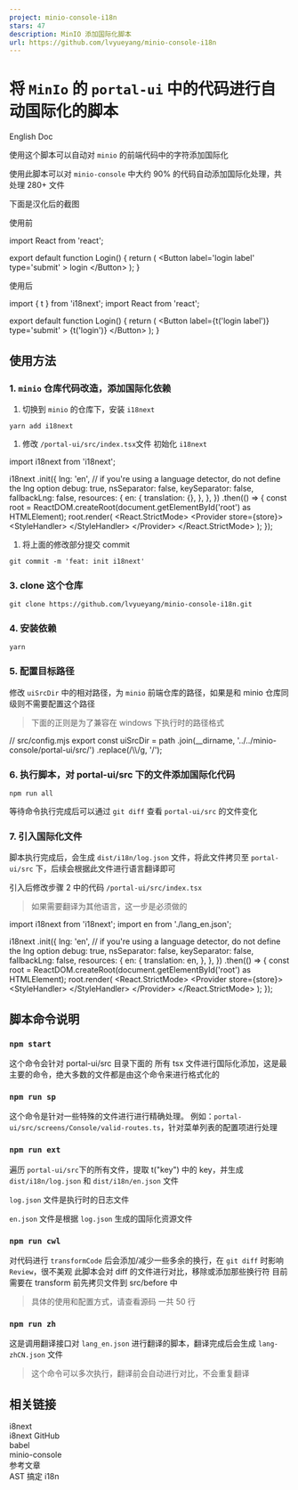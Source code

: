 ```yaml
---
project: minio-console-i18n
stars: 47
description: MinIO 添加国际化脚本
url: https://github.com/lvyueyang/minio-console-i18n
---
```


将 `MinIo` 的 `portal-ui` 中的代码进行自动国际化的脚本
======================================

English Doc

使用这个脚本可以自动对 `minio` 的前端代码中的字符添加国际化

使用此脚本可以对 `minio-console` 中大约 90% 的代码自动添加国际化处理，共处理 280+ 文件

下面是汉化后的截图

使用前

import React from 'react';

export default function Login() {
  return (
    <Button
      label\='login label'
      type\='submit'
    \>
      login
    </Button\>
  );
}

使用后

import { t } from 'i18next';
import React from 'react';

export default function Login() {
  return (
    <Button
      label\={t('login label')}
      type\='submit'
    \>
      {t('login')}
    </Button\>
  );
}

使用方法
----

### 1\. `minio` 仓库代码改造，添加国际化依赖

1.  切换到 `minio` 的仓库下，安装 `i18next`

```
yarn add i18next
```

1.  修改 `/portal-ui/src/index.tsx`文件 初始化 `i18next`

import i18next from 'i18next';

i18next
  .init({
    lng: 'en', // if you're using a language detector, do not define the lng option
    debug: true,
    nsSeparator: false,
    keySeparator: false,
    fallbackLng: false,
    resources: {
      en: {
        translation: {},
      },
    },
  })
  .then(() \=> {
    const root \= ReactDOM.createRoot(document.getElementById('root') as HTMLElement);
    root.render(
      <React.StrictMode\>
        <Provider store\={store}\>
          <StyleHandler\>
            <MainRouter />
          </StyleHandler\>
        </Provider\>
      </React.StrictMode\>
    );
  });

1.  将上面的修改部分提交 commit

```
git commit -m 'feat: init i18next'
```

### 3\. clone 这个仓库

```
git clone https://github.com/lvyueyang/minio-console-i18n.git
```

### 4\. 安装依赖

```
yarn
```

### 5\. 配置目标路径

修改 `uiSrcDir` 中的相对路径，为 `minio` 前端仓库的路径，如果是和 minio 仓库同级则不需要配置这个路径

> 下面的正则是为了兼容在 windows 下执行时的路径格式

// src/config.mjs
export const uiSrcDir \= path
  .join(\_\_dirname, '../../minio-console/portal-ui/src/')
  .replace(/\\\\/g, '/');

### 6\. 执行脚本，对 portal-ui/src 下的文件添加国际化代码

```
npm run all
```

等待命令执行完成后可以通过 `git diff` 查看 `portal-ui/src` 的文件变化

### 7\. 引入国际化文件

脚本执行完成后，会生成 `dist/i18n/log.json` 文件，将此文件拷贝至 `portal-ui/src` 下，后续会根据此文件进行语言翻译即可

引入后修改步骤 2 中的代码 `/portal-ui/src/index.tsx`

> 如果需要翻译为其他语言，这一步是必须做的

import i18next from 'i18next';
import en from './lang\_en.json';

i18next
  .init({
    lng: 'en', // if you're using a language detector, do not define the lng option
    debug: true,
    nsSeparator: false,
    keySeparator: false,
    fallbackLng: false,
    resources: {
      en: {
        translation: en,
      },
    },
  })
  .then(() \=> {
    const root \= ReactDOM.createRoot(document.getElementById('root') as HTMLElement);
    root.render(
      <React.StrictMode\>
        <Provider store\={store}\>
          <StyleHandler\>
            <MainRouter />
          </StyleHandler\>
        </Provider\>
      </React.StrictMode\>
    );
  });

脚本命令说明
------

### `npm start`

这个命令会针对 portal-ui/src 目录下面的 所有 tsx 文件进行国际化添加，这是最主要的命令，绝大多数的文件都是由这个命令来进行格式化的

### `npm run sp`

这个命令是针对一些特殊的文件进行进行精确处理。 例如：`portal-ui/src/screens/Console/valid-routes.ts`，针对菜单列表的配置项进行处理

### `npm run ext`

遍历 `portal-ui/src`下的所有文件，提取 t("key") 中的 key，并生成`dist/i18n/log.json` 和 `dist/i18n/en.json` 文件

`log.json` 文件是执行时的日志文件

`en.json` 文件是根据 `log.json` 生成的国际化资源文件

### `npm run cwl`

对代码进行 `transformCode` 后会添加/减少一些多余的换行，在 `git diff` 时影响 `Review`，很不美观 此脚本会对 diff 的文件进行对比，移除或添加那些换行符 目前需要在 transform 前先拷贝文件到 src/before 中

> 具体的使用和配置方式，请查看源码 一共 50 行

### `npm run zh`

这是调用翻译接口对 `lang_en.json` 进行翻译的脚本，翻译完成后会生成 `lang-zhCN.json` 文件

> 这个命令可以多次执行，翻译前会自动进行对比，不会重复翻译

相关链接
----

i8next  
i8next GitHub  
babel  
minio-console  
参考文章  
AST 搞定 i18n
